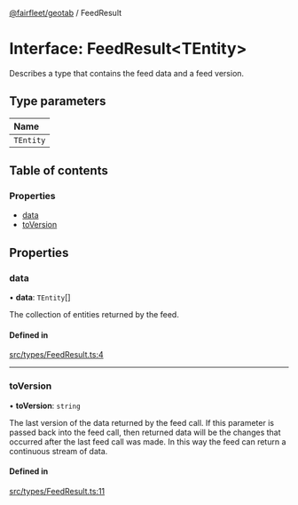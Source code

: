 [@fairfleet/geotab](../README.md) / FeedResult

# Interface: FeedResult<TEntity\>

Describes a type that contains the feed data and a feed version.

## Type parameters

| Name |
| :------ |
| `TEntity` |

## Table of contents

### Properties

- [data](FeedResult.md#data)
- [toVersion](FeedResult.md#toversion)

## Properties

### data

• **data**: `TEntity`[]

The collection of entities returned by the feed.

#### Defined in

[src/types/FeedResult.ts:4](https://github.com/fairfleet/geotab/blob/ff38bfc/src/types/FeedResult.ts#L4)

___

### toVersion

• **toVersion**: `string`

The last version of the data returned by the feed call. If this parameter is passed
back into the feed call, then returned data will be the changes that occurred after
the last feed call was made. In this way the feed can return a continuous stream of
data.

#### Defined in

[src/types/FeedResult.ts:11](https://github.com/fairfleet/geotab/blob/ff38bfc/src/types/FeedResult.ts#L11)

